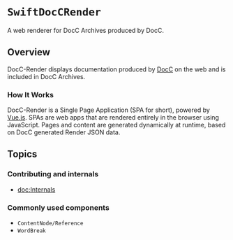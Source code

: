 # ``SwiftDocCRender``

A web renderer for DocC Archives produced by DocC.

## Overview

DocC-Render displays documentation produced by [DocC](https://www.swift.org/documentation/docc) on the web and is included in DocC Archives.

### How It Works

DocC-Render is a Single Page Application (SPA for short), powered by [Vue.js](https://vuejs.org). SPAs are web apps that are rendered entirely in the browser using JavaScript. Pages and content are generated dynamically at runtime, based on DocC generated Render JSON data.

## Topics

### Contributing and internals

- <doc:Internals>

### Commonly used components

- ``ContentNode/Reference``
- ``WordBreak``

<!-- Copyright (c) 2021 Apple Inc and the Swift Project authors. All Rights Reserved. -->
